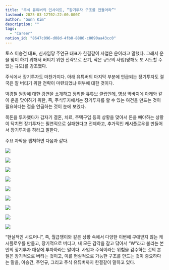 ```yaml
---
title: "주식 유튜버의 인사이트, “장기투자 구조를 만들어라”"
lastmod: 2025-03-12T02:22:00.000Z
author: "Gunn Kim"
description: ""
tags:
  - "Career"
notion_id: "8647c096-d08d-4fb0-8886-c0090aa43cc0"
---
```


토스 이승건 대표, 신사임당 주언규 대표가 한결같이 사업은 운이라고 말했다. 그래서 운을 맞이 하기 위해서 버티기 위한 전략으로 끈기, 작은 규모의 사업(망해도 또 시도할 수 있는 규모)를 강조했다.


주식에서 장기투자도 마찬가지다. 아래 유튜버의 마지막 부분에 언급되는 장기투자도 결국은 잘 버티기 위한 전략이 마련되었냐 여부에 대한 것이다.


박경철 원장에 대한 강연을 소개하고 정리한 유튜브 클립인데, 영상 막바지에 아래와 같이 운을 맞이하기 위한, 즉, 주식투자에서는 장기투자를 할 수 있는 여건을 만드는 것이 필요하다는 점을 언급하는 것이 눈에 보였다. 


목돈을 투자했다가 갑자기 결혼, 치료, 주택구입 등의 상황을 맞아서 돈을 빼야하는 상황이 닥치면 장기투자는 필연적으로 실패한다고 전제하고, 추가적인 캐시플로우를 만들어서 장기투자를 하라고 말한다.


주요 자막을 캡쳐하면 다음과 같다.

![](https://prod-files-secure.s3.us-west-2.amazonaws.com/94f51666-273a-443d-bf89-42827b5b6876/b7a694d7-a991-4e68-a109-df69e66d900c/Untitled.png?X-Amz-Algorithm=AWS4-HMAC-SHA256&X-Amz-Content-Sha256=UNSIGNED-PAYLOAD&X-Amz-Credential=ASIAZI2LB466RBRQCLVL%2F20250314%2Fus-west-2%2Fs3%2Faws4_request&X-Amz-Date=20250314T044802Z&X-Amz-Expires=3600&X-Amz-Security-Token=IQoJb3JpZ2luX2VjEJz%2F%2F%2F%2F%2F%2F%2F%2F%2F%2FwEaCXVzLXdlc3QtMiJIMEYCIQDKcORG3YJlLhmT1rOc9aDx0vuaMpT9DBB5QgrAZpdfTwIhAJ30ApfBQ3Zar7MrregcD0j6pdn9Pvr0ab1CEX%2BKDSA1KogECOX%2F%2F%2F%2F%2F%2F%2F%2F%2F%2FwEQABoMNjM3NDIzMTgzODA1IgzE7U3S62WvmXqE%2FNIq3APwJ5yYKVB%2FjPaw10k47705XXFHPl5cxi8LVKa0yaf8%2FysTNR9asQChe8uHgLm2VkrdJmeyByUd%2BxHr7QG8G9wVNAMiG65D1UwHVCxUuqt5zm9M8omush%2FZa9cUNDT4c72wldi%2F0iFQQenydSZdtCYv3bHGLCvwalYym8WoyxqpTZ9PZ4U87Ik6PR1kv7TyRKjNGyZUCrjY2DYSVx%2FQTUEHjU7GjDdnGSX%2FcBLHPFfLaC%2FO5XIkRk0x%2FKK%2FgLtvpM3IREKbpBH8WGPNoPX9y9MVF15m5WJM6zISvM9bkanV4pQkQYdCpk8Jl7mlteGskSm7z2qpCrz3AwS6%2FtBPcxbe5yliHcSa8OsrCHVWtwb8Bs0Yfz6E5udyrmVAIXM799oiQLS9p2NWtd4Dm9s0fFo7vuc9wXUqkBhIW2Gp0e%2FEcStpngtqEPD9bc%2F7AMrpeOHi1dz2jrpNeY7Kxvgx1LMILOgQYh0VlIDvJD4Q7AWLrqc6X%2BVDR%2BPB1QRHpjpm4aaqoJmhq7wNrt4268%2FuSI1m2JcGWn4KdFTNKZgZ4sfceQMdOCz4Uva9CdmHB8ZL9pAOyWLNE4hYyF%2BhlH4OZC8K7YZyeseQ0zDwZTbhPsuvDj%2FbuwgYK9%2Bhh529zzCYzc6%2BBjqkAfa5D90MFT9%2FvJUpJne%2BEemuDEtvb5SwikPpKgx5biGKCaWTxoc3aW8sE8FPCEm9s7RUMkbIQn%2FmExK7DriibldsNmvKz0hH9hVVR0V91U3DB5p2o4eTzbCdyR%2B5%2BVpfBWnnfV79iYpsRdtozzIr3U1oihfgiDQi2OmR7zT%2FzC3pTx1pBi2BfYq8lePZfh0H90rvwXUlhsmfITo6%2BPaqvaDJ6ulx&X-Amz-Signature=a4b37d12cbc979de8b89f7c6b965c1362e1daf18c7eb5c0b2eac8ac91b737849&X-Amz-SignedHeaders=host&x-id=GetObject)

![](https://prod-files-secure.s3.us-west-2.amazonaws.com/94f51666-273a-443d-bf89-42827b5b6876/8e05abae-afcb-4fed-851a-3fc5f1678a55/Untitled.png?X-Amz-Algorithm=AWS4-HMAC-SHA256&X-Amz-Content-Sha256=UNSIGNED-PAYLOAD&X-Amz-Credential=ASIAZI2LB466RBRQCLVL%2F20250314%2Fus-west-2%2Fs3%2Faws4_request&X-Amz-Date=20250314T044802Z&X-Amz-Expires=3600&X-Amz-Security-Token=IQoJb3JpZ2luX2VjEJz%2F%2F%2F%2F%2F%2F%2F%2F%2F%2FwEaCXVzLXdlc3QtMiJIMEYCIQDKcORG3YJlLhmT1rOc9aDx0vuaMpT9DBB5QgrAZpdfTwIhAJ30ApfBQ3Zar7MrregcD0j6pdn9Pvr0ab1CEX%2BKDSA1KogECOX%2F%2F%2F%2F%2F%2F%2F%2F%2F%2FwEQABoMNjM3NDIzMTgzODA1IgzE7U3S62WvmXqE%2FNIq3APwJ5yYKVB%2FjPaw10k47705XXFHPl5cxi8LVKa0yaf8%2FysTNR9asQChe8uHgLm2VkrdJmeyByUd%2BxHr7QG8G9wVNAMiG65D1UwHVCxUuqt5zm9M8omush%2FZa9cUNDT4c72wldi%2F0iFQQenydSZdtCYv3bHGLCvwalYym8WoyxqpTZ9PZ4U87Ik6PR1kv7TyRKjNGyZUCrjY2DYSVx%2FQTUEHjU7GjDdnGSX%2FcBLHPFfLaC%2FO5XIkRk0x%2FKK%2FgLtvpM3IREKbpBH8WGPNoPX9y9MVF15m5WJM6zISvM9bkanV4pQkQYdCpk8Jl7mlteGskSm7z2qpCrz3AwS6%2FtBPcxbe5yliHcSa8OsrCHVWtwb8Bs0Yfz6E5udyrmVAIXM799oiQLS9p2NWtd4Dm9s0fFo7vuc9wXUqkBhIW2Gp0e%2FEcStpngtqEPD9bc%2F7AMrpeOHi1dz2jrpNeY7Kxvgx1LMILOgQYh0VlIDvJD4Q7AWLrqc6X%2BVDR%2BPB1QRHpjpm4aaqoJmhq7wNrt4268%2FuSI1m2JcGWn4KdFTNKZgZ4sfceQMdOCz4Uva9CdmHB8ZL9pAOyWLNE4hYyF%2BhlH4OZC8K7YZyeseQ0zDwZTbhPsuvDj%2FbuwgYK9%2Bhh529zzCYzc6%2BBjqkAfa5D90MFT9%2FvJUpJne%2BEemuDEtvb5SwikPpKgx5biGKCaWTxoc3aW8sE8FPCEm9s7RUMkbIQn%2FmExK7DriibldsNmvKz0hH9hVVR0V91U3DB5p2o4eTzbCdyR%2B5%2BVpfBWnnfV79iYpsRdtozzIr3U1oihfgiDQi2OmR7zT%2FzC3pTx1pBi2BfYq8lePZfh0H90rvwXUlhsmfITo6%2BPaqvaDJ6ulx&X-Amz-Signature=bae6c7d7e64ed2ce254a0cb68545f0fdcc79634965aadd906e8a63fddda7b406&X-Amz-SignedHeaders=host&x-id=GetObject)

![](https://prod-files-secure.s3.us-west-2.amazonaws.com/94f51666-273a-443d-bf89-42827b5b6876/7a57ecf4-a280-4366-88eb-1bdde83e0e20/Untitled.png?X-Amz-Algorithm=AWS4-HMAC-SHA256&X-Amz-Content-Sha256=UNSIGNED-PAYLOAD&X-Amz-Credential=ASIAZI2LB466RBRQCLVL%2F20250314%2Fus-west-2%2Fs3%2Faws4_request&X-Amz-Date=20250314T044802Z&X-Amz-Expires=3600&X-Amz-Security-Token=IQoJb3JpZ2luX2VjEJz%2F%2F%2F%2F%2F%2F%2F%2F%2F%2FwEaCXVzLXdlc3QtMiJIMEYCIQDKcORG3YJlLhmT1rOc9aDx0vuaMpT9DBB5QgrAZpdfTwIhAJ30ApfBQ3Zar7MrregcD0j6pdn9Pvr0ab1CEX%2BKDSA1KogECOX%2F%2F%2F%2F%2F%2F%2F%2F%2F%2FwEQABoMNjM3NDIzMTgzODA1IgzE7U3S62WvmXqE%2FNIq3APwJ5yYKVB%2FjPaw10k47705XXFHPl5cxi8LVKa0yaf8%2FysTNR9asQChe8uHgLm2VkrdJmeyByUd%2BxHr7QG8G9wVNAMiG65D1UwHVCxUuqt5zm9M8omush%2FZa9cUNDT4c72wldi%2F0iFQQenydSZdtCYv3bHGLCvwalYym8WoyxqpTZ9PZ4U87Ik6PR1kv7TyRKjNGyZUCrjY2DYSVx%2FQTUEHjU7GjDdnGSX%2FcBLHPFfLaC%2FO5XIkRk0x%2FKK%2FgLtvpM3IREKbpBH8WGPNoPX9y9MVF15m5WJM6zISvM9bkanV4pQkQYdCpk8Jl7mlteGskSm7z2qpCrz3AwS6%2FtBPcxbe5yliHcSa8OsrCHVWtwb8Bs0Yfz6E5udyrmVAIXM799oiQLS9p2NWtd4Dm9s0fFo7vuc9wXUqkBhIW2Gp0e%2FEcStpngtqEPD9bc%2F7AMrpeOHi1dz2jrpNeY7Kxvgx1LMILOgQYh0VlIDvJD4Q7AWLrqc6X%2BVDR%2BPB1QRHpjpm4aaqoJmhq7wNrt4268%2FuSI1m2JcGWn4KdFTNKZgZ4sfceQMdOCz4Uva9CdmHB8ZL9pAOyWLNE4hYyF%2BhlH4OZC8K7YZyeseQ0zDwZTbhPsuvDj%2FbuwgYK9%2Bhh529zzCYzc6%2BBjqkAfa5D90MFT9%2FvJUpJne%2BEemuDEtvb5SwikPpKgx5biGKCaWTxoc3aW8sE8FPCEm9s7RUMkbIQn%2FmExK7DriibldsNmvKz0hH9hVVR0V91U3DB5p2o4eTzbCdyR%2B5%2BVpfBWnnfV79iYpsRdtozzIr3U1oihfgiDQi2OmR7zT%2FzC3pTx1pBi2BfYq8lePZfh0H90rvwXUlhsmfITo6%2BPaqvaDJ6ulx&X-Amz-Signature=ae4c8ac8a339f5e80ee3ffa82b3bcaddfb04b4ea55068d01fc96ad8d24af579f&X-Amz-SignedHeaders=host&x-id=GetObject)

![](https://prod-files-secure.s3.us-west-2.amazonaws.com/94f51666-273a-443d-bf89-42827b5b6876/4e706441-79e2-4005-baa9-f6a29cf4722e/Untitled.png?X-Amz-Algorithm=AWS4-HMAC-SHA256&X-Amz-Content-Sha256=UNSIGNED-PAYLOAD&X-Amz-Credential=ASIAZI2LB466RBRQCLVL%2F20250314%2Fus-west-2%2Fs3%2Faws4_request&X-Amz-Date=20250314T044802Z&X-Amz-Expires=3600&X-Amz-Security-Token=IQoJb3JpZ2luX2VjEJz%2F%2F%2F%2F%2F%2F%2F%2F%2F%2FwEaCXVzLXdlc3QtMiJIMEYCIQDKcORG3YJlLhmT1rOc9aDx0vuaMpT9DBB5QgrAZpdfTwIhAJ30ApfBQ3Zar7MrregcD0j6pdn9Pvr0ab1CEX%2BKDSA1KogECOX%2F%2F%2F%2F%2F%2F%2F%2F%2F%2FwEQABoMNjM3NDIzMTgzODA1IgzE7U3S62WvmXqE%2FNIq3APwJ5yYKVB%2FjPaw10k47705XXFHPl5cxi8LVKa0yaf8%2FysTNR9asQChe8uHgLm2VkrdJmeyByUd%2BxHr7QG8G9wVNAMiG65D1UwHVCxUuqt5zm9M8omush%2FZa9cUNDT4c72wldi%2F0iFQQenydSZdtCYv3bHGLCvwalYym8WoyxqpTZ9PZ4U87Ik6PR1kv7TyRKjNGyZUCrjY2DYSVx%2FQTUEHjU7GjDdnGSX%2FcBLHPFfLaC%2FO5XIkRk0x%2FKK%2FgLtvpM3IREKbpBH8WGPNoPX9y9MVF15m5WJM6zISvM9bkanV4pQkQYdCpk8Jl7mlteGskSm7z2qpCrz3AwS6%2FtBPcxbe5yliHcSa8OsrCHVWtwb8Bs0Yfz6E5udyrmVAIXM799oiQLS9p2NWtd4Dm9s0fFo7vuc9wXUqkBhIW2Gp0e%2FEcStpngtqEPD9bc%2F7AMrpeOHi1dz2jrpNeY7Kxvgx1LMILOgQYh0VlIDvJD4Q7AWLrqc6X%2BVDR%2BPB1QRHpjpm4aaqoJmhq7wNrt4268%2FuSI1m2JcGWn4KdFTNKZgZ4sfceQMdOCz4Uva9CdmHB8ZL9pAOyWLNE4hYyF%2BhlH4OZC8K7YZyeseQ0zDwZTbhPsuvDj%2FbuwgYK9%2Bhh529zzCYzc6%2BBjqkAfa5D90MFT9%2FvJUpJne%2BEemuDEtvb5SwikPpKgx5biGKCaWTxoc3aW8sE8FPCEm9s7RUMkbIQn%2FmExK7DriibldsNmvKz0hH9hVVR0V91U3DB5p2o4eTzbCdyR%2B5%2BVpfBWnnfV79iYpsRdtozzIr3U1oihfgiDQi2OmR7zT%2FzC3pTx1pBi2BfYq8lePZfh0H90rvwXUlhsmfITo6%2BPaqvaDJ6ulx&X-Amz-Signature=deececa2169c5edb528c24fbddeef850b28e24de573a54a739b46fd3064f8b5a&X-Amz-SignedHeaders=host&x-id=GetObject)

![](https://prod-files-secure.s3.us-west-2.amazonaws.com/94f51666-273a-443d-bf89-42827b5b6876/711722a5-2fc6-40c5-91e1-c3e70b24c133/Untitled.png?X-Amz-Algorithm=AWS4-HMAC-SHA256&X-Amz-Content-Sha256=UNSIGNED-PAYLOAD&X-Amz-Credential=ASIAZI2LB466RBRQCLVL%2F20250314%2Fus-west-2%2Fs3%2Faws4_request&X-Amz-Date=20250314T044802Z&X-Amz-Expires=3600&X-Amz-Security-Token=IQoJb3JpZ2luX2VjEJz%2F%2F%2F%2F%2F%2F%2F%2F%2F%2FwEaCXVzLXdlc3QtMiJIMEYCIQDKcORG3YJlLhmT1rOc9aDx0vuaMpT9DBB5QgrAZpdfTwIhAJ30ApfBQ3Zar7MrregcD0j6pdn9Pvr0ab1CEX%2BKDSA1KogECOX%2F%2F%2F%2F%2F%2F%2F%2F%2F%2FwEQABoMNjM3NDIzMTgzODA1IgzE7U3S62WvmXqE%2FNIq3APwJ5yYKVB%2FjPaw10k47705XXFHPl5cxi8LVKa0yaf8%2FysTNR9asQChe8uHgLm2VkrdJmeyByUd%2BxHr7QG8G9wVNAMiG65D1UwHVCxUuqt5zm9M8omush%2FZa9cUNDT4c72wldi%2F0iFQQenydSZdtCYv3bHGLCvwalYym8WoyxqpTZ9PZ4U87Ik6PR1kv7TyRKjNGyZUCrjY2DYSVx%2FQTUEHjU7GjDdnGSX%2FcBLHPFfLaC%2FO5XIkRk0x%2FKK%2FgLtvpM3IREKbpBH8WGPNoPX9y9MVF15m5WJM6zISvM9bkanV4pQkQYdCpk8Jl7mlteGskSm7z2qpCrz3AwS6%2FtBPcxbe5yliHcSa8OsrCHVWtwb8Bs0Yfz6E5udyrmVAIXM799oiQLS9p2NWtd4Dm9s0fFo7vuc9wXUqkBhIW2Gp0e%2FEcStpngtqEPD9bc%2F7AMrpeOHi1dz2jrpNeY7Kxvgx1LMILOgQYh0VlIDvJD4Q7AWLrqc6X%2BVDR%2BPB1QRHpjpm4aaqoJmhq7wNrt4268%2FuSI1m2JcGWn4KdFTNKZgZ4sfceQMdOCz4Uva9CdmHB8ZL9pAOyWLNE4hYyF%2BhlH4OZC8K7YZyeseQ0zDwZTbhPsuvDj%2FbuwgYK9%2Bhh529zzCYzc6%2BBjqkAfa5D90MFT9%2FvJUpJne%2BEemuDEtvb5SwikPpKgx5biGKCaWTxoc3aW8sE8FPCEm9s7RUMkbIQn%2FmExK7DriibldsNmvKz0hH9hVVR0V91U3DB5p2o4eTzbCdyR%2B5%2BVpfBWnnfV79iYpsRdtozzIr3U1oihfgiDQi2OmR7zT%2FzC3pTx1pBi2BfYq8lePZfh0H90rvwXUlhsmfITo6%2BPaqvaDJ6ulx&X-Amz-Signature=ab6ba7290d7725a346d574daa88477cbbfb21f418a6771bd875d638e8f2cc2bb&X-Amz-SignedHeaders=host&x-id=GetObject)

![](https://prod-files-secure.s3.us-west-2.amazonaws.com/94f51666-273a-443d-bf89-42827b5b6876/35eefa36-9ac2-4362-a345-acb958095546/Untitled.png?X-Amz-Algorithm=AWS4-HMAC-SHA256&X-Amz-Content-Sha256=UNSIGNED-PAYLOAD&X-Amz-Credential=ASIAZI2LB466RBRQCLVL%2F20250314%2Fus-west-2%2Fs3%2Faws4_request&X-Amz-Date=20250314T044802Z&X-Amz-Expires=3600&X-Amz-Security-Token=IQoJb3JpZ2luX2VjEJz%2F%2F%2F%2F%2F%2F%2F%2F%2F%2FwEaCXVzLXdlc3QtMiJIMEYCIQDKcORG3YJlLhmT1rOc9aDx0vuaMpT9DBB5QgrAZpdfTwIhAJ30ApfBQ3Zar7MrregcD0j6pdn9Pvr0ab1CEX%2BKDSA1KogECOX%2F%2F%2F%2F%2F%2F%2F%2F%2F%2FwEQABoMNjM3NDIzMTgzODA1IgzE7U3S62WvmXqE%2FNIq3APwJ5yYKVB%2FjPaw10k47705XXFHPl5cxi8LVKa0yaf8%2FysTNR9asQChe8uHgLm2VkrdJmeyByUd%2BxHr7QG8G9wVNAMiG65D1UwHVCxUuqt5zm9M8omush%2FZa9cUNDT4c72wldi%2F0iFQQenydSZdtCYv3bHGLCvwalYym8WoyxqpTZ9PZ4U87Ik6PR1kv7TyRKjNGyZUCrjY2DYSVx%2FQTUEHjU7GjDdnGSX%2FcBLHPFfLaC%2FO5XIkRk0x%2FKK%2FgLtvpM3IREKbpBH8WGPNoPX9y9MVF15m5WJM6zISvM9bkanV4pQkQYdCpk8Jl7mlteGskSm7z2qpCrz3AwS6%2FtBPcxbe5yliHcSa8OsrCHVWtwb8Bs0Yfz6E5udyrmVAIXM799oiQLS9p2NWtd4Dm9s0fFo7vuc9wXUqkBhIW2Gp0e%2FEcStpngtqEPD9bc%2F7AMrpeOHi1dz2jrpNeY7Kxvgx1LMILOgQYh0VlIDvJD4Q7AWLrqc6X%2BVDR%2BPB1QRHpjpm4aaqoJmhq7wNrt4268%2FuSI1m2JcGWn4KdFTNKZgZ4sfceQMdOCz4Uva9CdmHB8ZL9pAOyWLNE4hYyF%2BhlH4OZC8K7YZyeseQ0zDwZTbhPsuvDj%2FbuwgYK9%2Bhh529zzCYzc6%2BBjqkAfa5D90MFT9%2FvJUpJne%2BEemuDEtvb5SwikPpKgx5biGKCaWTxoc3aW8sE8FPCEm9s7RUMkbIQn%2FmExK7DriibldsNmvKz0hH9hVVR0V91U3DB5p2o4eTzbCdyR%2B5%2BVpfBWnnfV79iYpsRdtozzIr3U1oihfgiDQi2OmR7zT%2FzC3pTx1pBi2BfYq8lePZfh0H90rvwXUlhsmfITo6%2BPaqvaDJ6ulx&X-Amz-Signature=6c0de69b5f311b9dee253b8b66b7073ee9bac28a6970b988688780532fbf7d09&X-Amz-SignedHeaders=host&x-id=GetObject)

![](https://prod-files-secure.s3.us-west-2.amazonaws.com/94f51666-273a-443d-bf89-42827b5b6876/f3533926-62a6-46a4-901f-94b4320c3902/Untitled.png?X-Amz-Algorithm=AWS4-HMAC-SHA256&X-Amz-Content-Sha256=UNSIGNED-PAYLOAD&X-Amz-Credential=ASIAZI2LB466RBRQCLVL%2F20250314%2Fus-west-2%2Fs3%2Faws4_request&X-Amz-Date=20250314T044802Z&X-Amz-Expires=3600&X-Amz-Security-Token=IQoJb3JpZ2luX2VjEJz%2F%2F%2F%2F%2F%2F%2F%2F%2F%2FwEaCXVzLXdlc3QtMiJIMEYCIQDKcORG3YJlLhmT1rOc9aDx0vuaMpT9DBB5QgrAZpdfTwIhAJ30ApfBQ3Zar7MrregcD0j6pdn9Pvr0ab1CEX%2BKDSA1KogECOX%2F%2F%2F%2F%2F%2F%2F%2F%2F%2FwEQABoMNjM3NDIzMTgzODA1IgzE7U3S62WvmXqE%2FNIq3APwJ5yYKVB%2FjPaw10k47705XXFHPl5cxi8LVKa0yaf8%2FysTNR9asQChe8uHgLm2VkrdJmeyByUd%2BxHr7QG8G9wVNAMiG65D1UwHVCxUuqt5zm9M8omush%2FZa9cUNDT4c72wldi%2F0iFQQenydSZdtCYv3bHGLCvwalYym8WoyxqpTZ9PZ4U87Ik6PR1kv7TyRKjNGyZUCrjY2DYSVx%2FQTUEHjU7GjDdnGSX%2FcBLHPFfLaC%2FO5XIkRk0x%2FKK%2FgLtvpM3IREKbpBH8WGPNoPX9y9MVF15m5WJM6zISvM9bkanV4pQkQYdCpk8Jl7mlteGskSm7z2qpCrz3AwS6%2FtBPcxbe5yliHcSa8OsrCHVWtwb8Bs0Yfz6E5udyrmVAIXM799oiQLS9p2NWtd4Dm9s0fFo7vuc9wXUqkBhIW2Gp0e%2FEcStpngtqEPD9bc%2F7AMrpeOHi1dz2jrpNeY7Kxvgx1LMILOgQYh0VlIDvJD4Q7AWLrqc6X%2BVDR%2BPB1QRHpjpm4aaqoJmhq7wNrt4268%2FuSI1m2JcGWn4KdFTNKZgZ4sfceQMdOCz4Uva9CdmHB8ZL9pAOyWLNE4hYyF%2BhlH4OZC8K7YZyeseQ0zDwZTbhPsuvDj%2FbuwgYK9%2Bhh529zzCYzc6%2BBjqkAfa5D90MFT9%2FvJUpJne%2BEemuDEtvb5SwikPpKgx5biGKCaWTxoc3aW8sE8FPCEm9s7RUMkbIQn%2FmExK7DriibldsNmvKz0hH9hVVR0V91U3DB5p2o4eTzbCdyR%2B5%2BVpfBWnnfV79iYpsRdtozzIr3U1oihfgiDQi2OmR7zT%2FzC3pTx1pBi2BfYq8lePZfh0H90rvwXUlhsmfITo6%2BPaqvaDJ6ulx&X-Amz-Signature=44e5f6090ec4136a19afb7b0586473323e476e5b517ea6a6823388f3a11eeb31&X-Amz-SignedHeaders=host&x-id=GetObject)

![](https://prod-files-secure.s3.us-west-2.amazonaws.com/94f51666-273a-443d-bf89-42827b5b6876/60cf7ead-941b-4ea3-a882-06e894c339f3/Untitled.png?X-Amz-Algorithm=AWS4-HMAC-SHA256&X-Amz-Content-Sha256=UNSIGNED-PAYLOAD&X-Amz-Credential=ASIAZI2LB466RBRQCLVL%2F20250314%2Fus-west-2%2Fs3%2Faws4_request&X-Amz-Date=20250314T044802Z&X-Amz-Expires=3600&X-Amz-Security-Token=IQoJb3JpZ2luX2VjEJz%2F%2F%2F%2F%2F%2F%2F%2F%2F%2FwEaCXVzLXdlc3QtMiJIMEYCIQDKcORG3YJlLhmT1rOc9aDx0vuaMpT9DBB5QgrAZpdfTwIhAJ30ApfBQ3Zar7MrregcD0j6pdn9Pvr0ab1CEX%2BKDSA1KogECOX%2F%2F%2F%2F%2F%2F%2F%2F%2F%2FwEQABoMNjM3NDIzMTgzODA1IgzE7U3S62WvmXqE%2FNIq3APwJ5yYKVB%2FjPaw10k47705XXFHPl5cxi8LVKa0yaf8%2FysTNR9asQChe8uHgLm2VkrdJmeyByUd%2BxHr7QG8G9wVNAMiG65D1UwHVCxUuqt5zm9M8omush%2FZa9cUNDT4c72wldi%2F0iFQQenydSZdtCYv3bHGLCvwalYym8WoyxqpTZ9PZ4U87Ik6PR1kv7TyRKjNGyZUCrjY2DYSVx%2FQTUEHjU7GjDdnGSX%2FcBLHPFfLaC%2FO5XIkRk0x%2FKK%2FgLtvpM3IREKbpBH8WGPNoPX9y9MVF15m5WJM6zISvM9bkanV4pQkQYdCpk8Jl7mlteGskSm7z2qpCrz3AwS6%2FtBPcxbe5yliHcSa8OsrCHVWtwb8Bs0Yfz6E5udyrmVAIXM799oiQLS9p2NWtd4Dm9s0fFo7vuc9wXUqkBhIW2Gp0e%2FEcStpngtqEPD9bc%2F7AMrpeOHi1dz2jrpNeY7Kxvgx1LMILOgQYh0VlIDvJD4Q7AWLrqc6X%2BVDR%2BPB1QRHpjpm4aaqoJmhq7wNrt4268%2FuSI1m2JcGWn4KdFTNKZgZ4sfceQMdOCz4Uva9CdmHB8ZL9pAOyWLNE4hYyF%2BhlH4OZC8K7YZyeseQ0zDwZTbhPsuvDj%2FbuwgYK9%2Bhh529zzCYzc6%2BBjqkAfa5D90MFT9%2FvJUpJne%2BEemuDEtvb5SwikPpKgx5biGKCaWTxoc3aW8sE8FPCEm9s7RUMkbIQn%2FmExK7DriibldsNmvKz0hH9hVVR0V91U3DB5p2o4eTzbCdyR%2B5%2BVpfBWnnfV79iYpsRdtozzIr3U1oihfgiDQi2OmR7zT%2FzC3pTx1pBi2BfYq8lePZfh0H90rvwXUlhsmfITo6%2BPaqvaDJ6ulx&X-Amz-Signature=7d3b27092143d2a796f2426372af9d234ec28a2e2b814e0df515cca340a8db1a&X-Amz-SignedHeaders=host&x-id=GetObject)

![](https://prod-files-secure.s3.us-west-2.amazonaws.com/94f51666-273a-443d-bf89-42827b5b6876/feebf9d0-c75f-4209-ac3e-7b22941e95dd/Untitled.png?X-Amz-Algorithm=AWS4-HMAC-SHA256&X-Amz-Content-Sha256=UNSIGNED-PAYLOAD&X-Amz-Credential=ASIAZI2LB466RBRQCLVL%2F20250314%2Fus-west-2%2Fs3%2Faws4_request&X-Amz-Date=20250314T044802Z&X-Amz-Expires=3600&X-Amz-Security-Token=IQoJb3JpZ2luX2VjEJz%2F%2F%2F%2F%2F%2F%2F%2F%2F%2FwEaCXVzLXdlc3QtMiJIMEYCIQDKcORG3YJlLhmT1rOc9aDx0vuaMpT9DBB5QgrAZpdfTwIhAJ30ApfBQ3Zar7MrregcD0j6pdn9Pvr0ab1CEX%2BKDSA1KogECOX%2F%2F%2F%2F%2F%2F%2F%2F%2F%2FwEQABoMNjM3NDIzMTgzODA1IgzE7U3S62WvmXqE%2FNIq3APwJ5yYKVB%2FjPaw10k47705XXFHPl5cxi8LVKa0yaf8%2FysTNR9asQChe8uHgLm2VkrdJmeyByUd%2BxHr7QG8G9wVNAMiG65D1UwHVCxUuqt5zm9M8omush%2FZa9cUNDT4c72wldi%2F0iFQQenydSZdtCYv3bHGLCvwalYym8WoyxqpTZ9PZ4U87Ik6PR1kv7TyRKjNGyZUCrjY2DYSVx%2FQTUEHjU7GjDdnGSX%2FcBLHPFfLaC%2FO5XIkRk0x%2FKK%2FgLtvpM3IREKbpBH8WGPNoPX9y9MVF15m5WJM6zISvM9bkanV4pQkQYdCpk8Jl7mlteGskSm7z2qpCrz3AwS6%2FtBPcxbe5yliHcSa8OsrCHVWtwb8Bs0Yfz6E5udyrmVAIXM799oiQLS9p2NWtd4Dm9s0fFo7vuc9wXUqkBhIW2Gp0e%2FEcStpngtqEPD9bc%2F7AMrpeOHi1dz2jrpNeY7Kxvgx1LMILOgQYh0VlIDvJD4Q7AWLrqc6X%2BVDR%2BPB1QRHpjpm4aaqoJmhq7wNrt4268%2FuSI1m2JcGWn4KdFTNKZgZ4sfceQMdOCz4Uva9CdmHB8ZL9pAOyWLNE4hYyF%2BhlH4OZC8K7YZyeseQ0zDwZTbhPsuvDj%2FbuwgYK9%2Bhh529zzCYzc6%2BBjqkAfa5D90MFT9%2FvJUpJne%2BEemuDEtvb5SwikPpKgx5biGKCaWTxoc3aW8sE8FPCEm9s7RUMkbIQn%2FmExK7DriibldsNmvKz0hH9hVVR0V91U3DB5p2o4eTzbCdyR%2B5%2BVpfBWnnfV79iYpsRdtozzIr3U1oihfgiDQi2OmR7zT%2FzC3pTx1pBi2BfYq8lePZfh0H90rvwXUlhsmfITo6%2BPaqvaDJ6ulx&X-Amz-Signature=17af22f0ea52b813e050c6d3df7f4b0ea4bdf6ae65ae1508907a7056feee6634&X-Amz-SignedHeaders=host&x-id=GetObject)


“현실적인 시드머니”, 즉, 월급쟁이와 같은 상황 속에서 다양한 이변에 구애받지 않는 캐시플로우를 만들고, 장기적으로 버티고, 내 모든 감각을 갈고 닦아서 “W”라고 불리는 본인의 장기투자 대상에 투자하라는 말이다. 사업과 주식이라는 위험을 감수하는 것의 본질은 장기적으로 버티는 것이고, 이를 현실적으로 가능한 구조를 만드는 것이 중요하다는 말을, 이승건, 주언규, 그리고 주식 유튜버까지 한결같이 말하고 있다.

